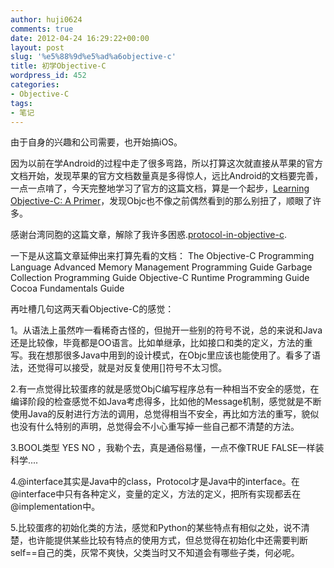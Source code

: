 ```yaml
---
author: huji0624
comments: true
date: 2012-04-24 16:29:22+00:00
layout: post
slug: '%e5%88%9d%e5%ad%a6objective-c'
title: 初学Objective-C
wordpress_id: 452
categories:
- Objective-C
tags:
- 笔记
---
```


由于自身的兴趣和公司需要，也开始搞iOS。

因为以前在学Android的过程中走了很多弯路，所以打算这次就直接从苹果的官方文档开始，发现苹果的官方文档数量真是多得惊人，远比Android的文档要完善，一点一点啃了，今天完整地学习了官方的这篇文档，算是一个起步，[Learning Objective-C: A Primer](http://developer.apple.com/library/ios/#referencelibrary/GettingStarted/Learning_Objective-C_A_Primer/_index.html)，发现Objc也不像之前偶然看到的那么别扭了，顺眼了许多。

感谢台湾同胞的这篇文章，解除了我许多困惑.[protocol-in-objective-c](http://blog.eddie.com.tw/2010/12/11/protocol-in-objective-c/).

一下是从这篇文章延伸出来打算先看的文档：
The Objective-C Programming Language
Advanced Memory Management Programming Guide
Garbage Collection Programming Guide
Objective-C Runtime Programming Guide
Cocoa Fundamentals Guide

再吐槽几句这两天看Objective-C的感觉：

1。从语法上虽然咋一看稀奇古怪的，但抛开一些别的符号不说，总的来说和Java还是比较像，毕竟都是OO语言。比如单继承，比如接口和类的定义，方法的重写。我在想那很多Java中用到的设计模式，在Objc里应该也能使用了。看多了语法，还觉得可以接受，就是对反复使用[]符号不太习惯。

2.有一点觉得比较蛋疼的就是感觉ObjC编写程序总有一种相当不安全的感觉，在编译阶段的检查感觉不如Java考虑得多，比如他的Message机制，感觉就是不断使用Java的反射进行方法的调用，总觉得相当不安全，再比如方法的重写，貌似也没有什么特别的声明，总觉得会不小心重写掉一些自己都不清楚的方法。

3.BOOL类型 YES NO ，我勒个去，真是通俗易懂，一点不像TRUE FALSE一样装科学....

4.@interface其实是Java中的class，Protocol才是Java中的interface。在@interface中只有各种定义，变量的定义，方法的定义，把所有实现都丢在@implementation中。

5.比较蛋疼的初始化类的方法，感觉和Python的某些特点有相似之处，说不清楚，也许能提供某些比较有特点的使用方式，但总觉得在初始化中还需要判断self==自己的类，灰常不爽快，父类当时又不知道会有哪些子类，何必呢。
